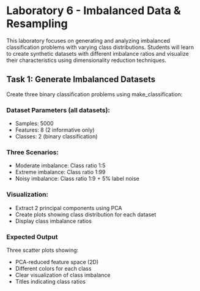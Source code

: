 # Laboratory 6 - Imbalanced Data & Resampling
This laboratory focuses on generating and analyzing imbalanced classification problems with varying class distributions. Students will learn to create synthetic datasets with different imbalance ratios and visualize their characteristics using dimensionality reduction techniques.

## Task 1: Generate Imbalanced Datasets
Create three binary classification problems using make_classification:

### Dataset Parameters (all datasets):

- Samples: 5000
- Features: 8 (2 informative only)
- Classes: 2 (binary classification)

### Three Scenarios:

- Moderate imbalance: Class ratio 1:5
- Extreme imbalance: Class ratio 1:99
- Noisy imbalance: Class ratio 1:9 + 5% label noise

### Visualization:

- Extract 2 principal components using PCA
- Create plots showing class distribution for each dataset
- Display class imbalance ratios

### Expected Output
Three scatter plots showing:

- PCA-reduced feature space (2D)
- Different colors for each class
- Clear visualization of class imbalance
- Titles indicating class ratios
